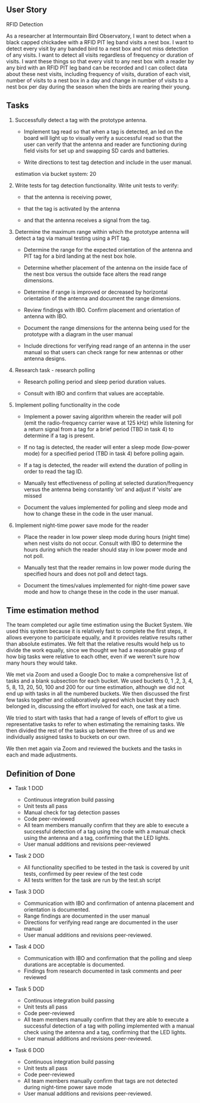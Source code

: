 ## User Story

RFID Detection

As a researcher at Intermountain Bird Observatory, I want to detect when a black capped chickadee with a RFID PIT leg band visits a nest box. I want to detect every visit by any banded bird to a nest box and not miss detection of any visits. I want to detect all visits regardless of frequency or duration of visits. I want these things so that every visit to any nest box with a reader by any bird with an RFID PIT leg band can be recorded and I can collect data about these nest visits, including frequency of visits, duration of each visit, number of visits to a nest box in a day and change in number of visits to a nest box per day during the season when the birds are rearing their young.

## Tasks

1. Successfully detect a tag with the prototype antenna.
	-   Implement tag read so that when a tag is detected, an led on the board will light up to visually verify a successful read so that the user can verify that the antenna and reader are functioning during field visits for set up and swapping SD cards and batteries.	    
	
	-   Write directions to test tag detection and include in the user manual.
	
	estimation via bucket system: 20

2. Write tests for tag detection functionality. Write unit tests to verify:

	-   that the antenna is receiving power,
	    
	-   that the tag is activated by the antenna
	    
	-   and that the antenna receives a signal from the tag.    

3. Determine the maximum range within which the prototype antenna will detect a tag via manual testing using a PIT tag.

	-   Determine the range for the expected orientation of the antenna and PIT tag for a bird landing at the nest box hole.
	    
	-   Determine whether placement of the antenna on the inside face of the nest box versus the outside face alters the read range dimensions.
	    
	-   Determine if range is improved or decreased by horizontal orientation of the antenna and document the range dimensions.
	    
	-   Review findings with IBO. Confirm placement and orientation of antenna with IBO.
	    
	-   Document the range dimensions for the antenna being used for the prototype with a diagram in the user manual
    
	-   Include directions for verifying read range of an antenna in the user manual so that users can check range for new antennas or other antenna designs.

4. Research task - research polling

	-   Research polling period and sleep period duration values.
	    
	-   Consult with IBO and confirm that values are acceptable.
    
5. Implement polling functionality in the code

	-   Implement a power saving algorithm wherein the reader will poll (emit the radio-frequency carrier wave at 125 kHz) while listening for a return signal from a tag for a brief period (TBD in task 4) to determine if a tag is present.
	    

	-   If no tag is detected, the reader will enter a sleep mode (low-power mode) for a specified period (TBD in task 4) before polling again.
	    
	-   If a tag is detected, the reader will extend the duration of polling in order to read the tag ID.
	    

	-   Manually test effectiveness of polling at selected duration/frequency versus the antenna being constantly ‘on’ and adjust if ‘visits’ are missed
	    
	-   Document the values implemented for polling and sleep mode and how to change these in the code in the user manual.
    
6. Implement night-time power save mode for the reader

	-   Place the reader in low power sleep mode during hours (night time) when nest visits do not occur. Consult with IBO to determine the hours during which the reader should stay in low power mode and not poll.
	    
	-   Manually test that the reader remains in low power mode during the specified hours and does not poll and detect tags.
	    
	-   Document the times/values implemented for night-time power save mode and how to change these in the code in the user manual.

## Time estimation method

The team completed our agile time estimation using the Bucket System. We used this system because it is relatively fast to complete the first steps, it allows everyone to participate equally, and it provides relative results rather than absolute estimates. We felt that the relative results would help us to divide the work equally, since we thought we had a reasonable grasp of how big tasks were relative to each other, even if we weren't sure how many hours they would take.
 
We met via Zoom and used a Google Doc to make a comprehensive list of tasks and a blank subsection for each bucket. We used buckets 0, 1 ,2, 3, 4, 5, 8, 13, 20, 50, 100 and 200 for our time estimation, although we did not end up with tasks in all the numbered buckets. We then discussed the first few tasks together and collaboratively agreed which bucket they each belonged in, discussing the effort involved for each, one task at a time.

We tried to start with tasks that had a range of levels of effort to give us representative tasks to refer to when estimating the remaining tasks. We then divided the rest of the tasks up between the three of us and we individually assigned tasks to buckets on our own. 

We then met again via Zoom and reviewed the buckets and the tasks in each and made adjustments.

## Definition of Done

- Task 1 DOD
	 -  Continuous integration build passing
	 -  Unit tests all pass
	 - Manual check for tag detection passes
	 - Code peer-reviewed
	 - All team members manually confirm that they are able to execute a successful detection of a tag using the code with a manual check using the antenna and a tag, confirming that the LED lights.
	 - User manual additions and revisions peer-reviewed

 - Task 2 DOD
	 - All functionality specified to be tested in the task is covered by unit tests, confirmed by peer review of the test code
	 - All tests written for the task are run by the test.sh script
 - Task 3 DOD
	 - Communication with IBO and confirmation of antenna placement and orientation is documented.
	 - Range findings are documented in the user manual
	 - Directions for verifying read range are documented in the user manual
	 - User manual additions and revisions peer-reviewed.

- Task 4 DOD
	-  Communication with IBO and confirmation that the polling and sleep durations are acceptable is documented.
	-  Findings from research documented in task comments and peer reviewed

- Task 5 DOD
	- Continuous integration build passing
	-  Unit tests all pass
	-  Code peer-reviewed
	- All team members manually confirm that they are able to execute a successful detection of a tag with polling implemented with a manual check using the antenna and a tag, confirming that the LED lights.
	- User manual additions and revisions peer-reviewed.

- Task 6 DOD
	- Continuous integration build passing
	-  Unit tests all pass
	-  Code peer-reviewed
	- All team members manually confirm that tags are not detected during night-time power save mode
	- User manual additions and revisions peer-reviewed.
